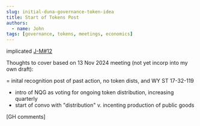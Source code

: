 ```yaml
---
slug: initial-duna-governance-token-idea
title: Start of Tokens Post
authors:
  - name: John
tags: [governance, tokens, meetings, economics]
---
```


implicated [J-M#12](https://github.com/JFWooten4/free-markets/pull/12)

<!-- truncate -->

Thoughts to cover based on 13 Nov 2024 meeting (not yet incorp into my own draft):

= inital recognition post of past action, no token dists, and WY ST 17-32-119
- intro of NQG as voting for ongoing token distribution, increasing quarterly
- start of convo with "distribution" v. incenting production of public goods

[GH comments]
